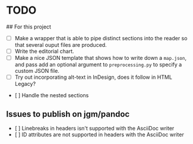 # TODO

## For this project

* [ ] Make a wrapper that is able to pipe distinct sections into the reader so that several ouput files are produced.
* [ ] Write the editorial chart.
* [ ] Make a nice JSON template that shows how to write down a `map.json`, and pass add an optional argument to `preprocessing.py` to specify a custom JSON file. 
* [ ] Try out incorporating alt-text in InDesign, does it follow in HTML Legacy?
* [ ] Handle the nested sections

## Issues to publish on jgm/pandoc

* [ ] Linebreaks in headers isn't supported with the AsciiDoc writer
* [ ] ID attributes are not supported in headers with the AsciiDoc writer